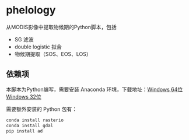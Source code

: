 # phelology
从MODIS影像中提取物候期的Python脚本，包括
- SG 滤波
- double logistic 拟合
- 物候期提取（SOS、EOS、LOS）

## 依赖项
本脚本为Python编写，需要安装 Anaconda 环境，下载地址：[Windows 64位](https://mirrors.tuna.tsinghua.edu.cn/anaconda/archive/Anaconda3-2020.11-Windows-x86_64.exe) [Windows 32位](https://mirrors.tuna.tsinghua.edu.cn/anaconda/archive/Anaconda3-2020.11-Windows-x86.exe)

需要额外安装的 Python 包有：
```python
conda install rasterio
conda install gdal
pip install ad
```
